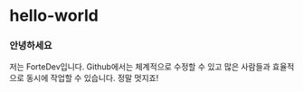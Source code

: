 # hello-world
### 안녕하세요
저는 ForteDev입니다.
Github에서는 체계적으로 수정할 수 있고 많은 사람들과 효율적으로 동시에 작업할 수 있습니다.
정말 멋지죠!
